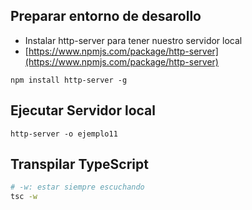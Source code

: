## Preparar entorno de desarollo
- Instalar http-server para tener nuestro servidor local
- [https://www.npmjs.com/package/http-server](https://www.npmjs.com/package/http-server)
```
npm install http-server -g
```

## Ejecutar Servidor local
```
http-server -o ejemplo11
```

## Transpilar TypeScript 
```bash
# -w: estar siempre escuchando
tsc -w
```

